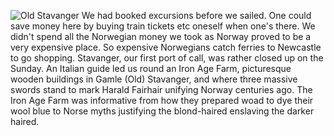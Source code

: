 ![Old Stavanger](old_stavanger.JPG)
We had booked excursions before we sailed. One could save money here by buying train tickets etc oneself when one's there. We didn't spend all the Norwegian money we took as Norway proved to be a very expensive place. So expensive Norwegians catch ferries to Newcastle to go shopping. Stavanger, our first port of call, was rather closed up on the Sunday. An Italian guide led us round an Iron Age Farm, picturesque wooden buildings in Gamle (Old) Stavanger, and where three massive swords stand to mark Harald Fairhair unifying Norway centuries ago. The Iron Age Farm was informative from how they prepared woad to dye their wool blue to Norse myths justifying the blond-haired enslaving the darker haired.
